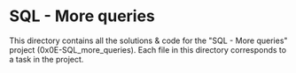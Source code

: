 # SQL - More queries

This directory contains all the solutions & code for the "SQL - More queries" project (0x0E-SQL_more_queries). Each file in this directory corresponds to a task in the project.